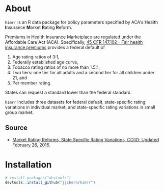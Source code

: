
<!-- README.md is generated from README.Rmd. Please edit that file -->
About
=====

`himrr` is an R data package for policy parameters specified by ACA's **H**ealth **I**nsurance **M**arket **R**ating **R**eform.

Premiums in Health Insurance Marketplace are regulated under the Affordable Care Act (ACA). Specifically, [45 CFR 147.102 - Fair health insurance premiums](https://www.law.cornell.edu/cfr/text/45/147.102) provides a federal default of

1.  Age rating ratios of 3:1,
2.  Federally established age curve,
3.  Tobacco rating ratios of no more than 1.5:1,
4.  Two tiers: one tier for all adults and a second tier for all children under 21, and
5.  Per member rating.

States can request a standard lower than the federal standard.

`himrr` includes three datasets for federal defualt, state-specific rating variations in individual market, and state-specific rating variations in small group market.

Source
------

-   [Market Rating Reforms, State Specific Rating Variations, CCIIO; Updated February 26, 2016.](https://www.cms.gov/CCIIO/Programs-and-Initiatives/Health-Insurance-Market-Reforms/state-rating.html)

Installation
============

``` r
# install.packages("devtools")
devtools::install_github("jjchern/himrr")
```
